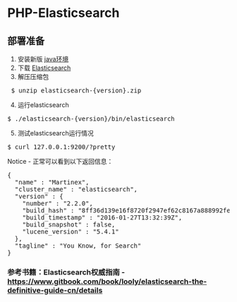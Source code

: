 # PHP-Elasticsearch
## 部署准备
1. 安装新版 <a href="http://www.java.com" target="_blank">java环境</a><br/>
2. 下载 <a href="http://www.elasticsearch.org/download" target="_blank">Elasticsearch</a><br/>
3. 解压压缩包
<pre> $ unzip elasticsearch-{version}.zip</pre>
4. 运行elasticsearch
<pre>$ ./elasticsearch-{version}/bin/elasticsearch</pre>
5. 测试elasticsearch运行情况
<pre>$ curl 127.0.0.1:9200/?pretty</pre>
Notice - 正常可以看到以下返回信息：
<pre>
{
  "name" : "Martinex",
  "cluster_name" : "elasticsearch",
  "version" : {
    "number" : "2.2.0",
    "build_hash" : "8ff36d139e16f8720f2947ef62c8167a888992fe",
    "build_timestamp" : "2016-01-27T13:32:39Z",
    "build_snapshot" : false,
    "lucene_version" : "5.4.1"
  },
  "tagline" : "You Know, for Search"
}
</pre>
### 参考书籍：Elasticsearch权威指南 - https://www.gitbook.com/book/looly/elasticsearch-the-definitive-guide-cn/details
